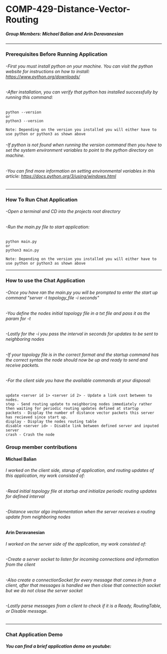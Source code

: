 # COMP-429-Distance-Vector-Routing

##### **Group Members: Michael Balian and Arin Deravanesian**

---

### Prerequisites Before Running Application

###### -First you must install python on your machine. You can visit the python website for instructions on how to install: https://www.python.org/downloads/

###### -After installation, you can verify that python has installed successfully by running this command:

```
python --version
or
python3 --version

Note: Depending on the version you installed you will either have to use python or python3 as shown above
```

###### -If python is not found when running the version command then you have to set the system environment variables to point to the python directory on machine.

###### -You can find more information on setting environmental variables in this article: https://docs.python.org/3/using/windows.html

---

### How To Run Chat Application

###### -Open a terminal and CD into the projects root directory

###### -Run the main.py file to start application:

```
python main.py
or
python3 main.py

Note: Depending on the version you installed you will either have to use python or python3 as shown above
```

---

### How to use the Chat Application

###### -Once you have ran the main.py you will be prompted to enter the start up command "server -t topology_file -i seconds"

###### -You define the nodes initial topology file in a txt file and pass it as the param for -t

###### -Lastly for the -i you pass the interval in seconds for updates to be sent to neighboring nodes

###### -If your topology file is in the correct format and the startup command has the correct syntax the node should now be up and ready to send and receive packets.

###### -For the client side you have the available commands at your disposal:

```
update <server id 1> <server id 2> - Update a link cost between to nodes.
step - Send routing update to neighboring nodes immediately rather then waiting for periodic routing updates defined at startup
packets - Display the number of distance vector packets this server has recieved since start up.
display - Display the nodes routing table
disable <server id> - Disable link between defined server and inputed server
crash - Crash the node
```

### Group member contributions

#### **Michael Balian**

###### I worked on the client side, starup of application, and routing updates of this application, my work consisted of:

###### -Read initial topology file at startup and initialize periodic routing updates for defined interval

###### -Distance vector algo implementation when the server receives a routing update from neighboring nodes

#### **Arin Deravanesian**

###### I worked on the server side of the application, my work consisted of:

###### -Create a server socket to listen for incoming connections and information from the client

###### -Also create a connectionSocket for every message that comes in from a client, after that messages is handled we then close that connection socket but we do not close the server socket

###### -Lastly parse messages from a client to check if it is a Ready, RoutingTable, or Disable message.

---

### Chat Application Demo

##### You can find a brief application demo on youtube:
